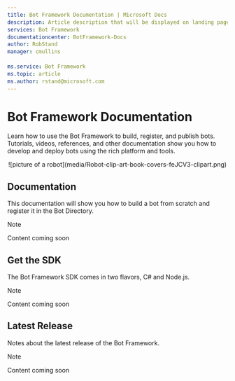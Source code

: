 ```yaml
---
title: Bot Framework Documentation | Microsoft Docs
description: Article description that will be displayed on landing pages and in most search results
services: Bot Framework
documentationcenter: BotFramework-Docs
author: RobStand
manager: cmullins

ms.service: Bot Framework
ms.topic: article
ms.author: rstand@microsoft.com
---
```

# Bot Framework Documentation

Learn how to use the Bot Framework to build, register, and publish bots. Tutorials, videos, references, and other documentation show you how to develop and deploy bots using the rich platform and tools.

<div style="text-align:center" markdown="1">
![picture of a robot](media/Robot-clip-art-book-covers-feJCV3-clipart.png)
</div>

## Documentation
This documentation will show you how to build a bot from scratch and register it in the Bot Directory.
> [!NOTE]
> Content coming soon

## Get the SDK
The Bot Framework SDK comes in two flavors, C# and Node.js.
> [!NOTE]
> Content coming soon

## Latest Release
Notes about the latest release of the Bot Framework.
> [!NOTE]
> Content coming soon
